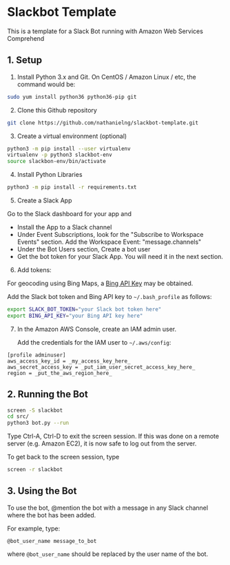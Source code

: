 # Slackbot Template

This is a template for a Slack Bot
running with Amazon Web Services Comprehend


## 1. Setup

1. Install Python 3.x and Git.
   On CentOS / Amazon Linux / etc, the command would be:

```bash
sudo yum install python36 python36-pip git
```

2. Clone this Github repository

```bash
git clone https://github.com/nathanielng/slackbot-template.git
```

3. Create a virtual environment (optional)

```bash
python3 -m pip install --user virtualenv
virtualenv -p python3 slackbot-env
source slackbon-env/bin/activate
```

4. Install Python Libraries

```bash
python3 -m pip install -r requirements.txt
```

5. Create a Slack App

Go to the Slack dashboard for your app and

- Install the App to a Slack channel
- Under Event Subscriptions, look for the
  "Subscribe to Workspace Events" section.
  Add the Workspace Event: "message.channels"
- Under the Bot Users section,
  Create a bot user 
- Get the bot token for your Slack App.
  You will need it in the next section.

6. Add tokens:

For geocoding using Bing Maps, a
[Bing API Key](https://docs.microsoft.com/en-us/bingmaps/getting-started/bing-maps-dev-center-help/getting-a-bing-maps-key)
may be obtained.

Add the Slack bot token and
Bing API key to `~/.bash_profile` as follows:

```bash
export SLACK_BOT_TOKEN="your Slack bot token here"
export BING_API_KEY="your Bing API key here"
```

7. In the Amazon AWS Console, create an IAM admin user.
 
   Add the credentials for the IAM user to `~/.aws/config`:

```
[profile adminuser]
aws_access_key_id = _my_access_key_here_
aws_secret_access_key = _put_iam_user_secret_access_key_here_
region = _put_the_aws_region_here_
```

## 2. Running the Bot

```bash
screen -S slackbot
cd src/
python3 bot.py --run
```

Type Ctrl-A, Ctrl-D to exit the screen session.
If this was done on a remote server (e.g. Amazon EC2),
it is now safe to log out from the server.

To get back to the screen session, type

```bash
screen -r slackbot
```

## 3. Using the Bot

To use the bot, @mention the bot with a message in
any Slack channel where the bot has been added.

For example, type:

```
@bot_user_name message_to_bot
```

where `@bot_user_name` should be replaced by the user name of the bot.

